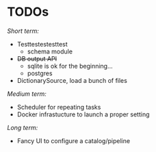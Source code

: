 # TODOs

*Short term:*

* Testtestestesttest
    * schema module
* ~~DB output API~~ 
    * sqlite is ok for the beginning...
    * postgres 
* DictionarySource, load a bunch of files

*Medium term:*

* Scheduler for repeating tasks
* Docker infrastucture to launch a proper setting

*Long term:*

* Fancy UI to configure a catalog/pipeline
